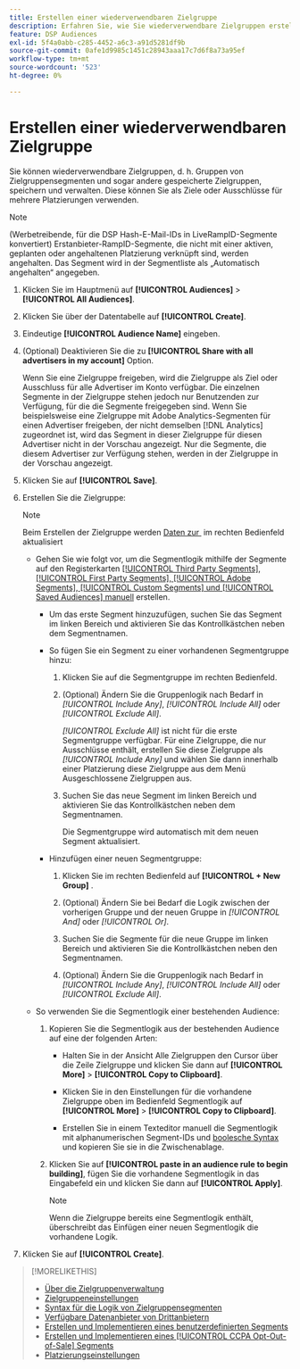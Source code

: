 ```yaml
---
title: Erstellen einer wiederverwendbaren Zielgruppe
description: Erfahren Sie, wie Sie wiederverwendbare Zielgruppen erstellen, die aus Zielgruppensegmenten und anderen gespeicherten Zielgruppen bestehen.
feature: DSP Audiences
exl-id: 5f4a0abb-c285-4452-a6c3-a91d5281df9b
source-git-commit: 0afe1d9985c1451c28943aaa17c7d6f8a73a95ef
workflow-type: tm+mt
source-wordcount: '523'
ht-degree: 0%

---
```


# Erstellen einer wiederverwendbaren Zielgruppe

<!-- "Saved audience" is used in UI (where?), but "saved" is a state, not a type. "Reusable audience" sounds better in a description. "Audience template" isn't right, either, since it implies you can edit it on the fly to create a new, different audience. Some other term? -->

Sie können wiederverwendbare Zielgruppen, d. h. Gruppen von Zielgruppensegmenten und sogar andere gespeicherte Zielgruppen, speichern und verwalten. Diese können Sie als Ziele oder Ausschlüsse für mehrere Platzierungen verwenden.

>[!NOTE]
>
>(Werbetreibende, für die DSP Hash-E-Mail-IDs in LiveRampID-Segmente konvertiert) Erstanbieter-RampID-Segmente, die nicht mit einer aktiven, geplanten oder angehaltenen Platzierung verknüpft sind, werden angehalten. Das Segment wird in der Segmentliste als „Automatisch angehalten“ angegeben.

1. Klicken Sie im Hauptmenü auf **[!UICONTROL Audiences]** > **[!UICONTROL All Audiences]**.

1. Klicken Sie über der Datentabelle auf **[!UICONTROL Create]**.

1. Eindeutige **[!UICONTROL Audience Name]** eingeben.

1. (Optional) Deaktivieren Sie die zu **[!UICONTROL Share with all advertisers in my account]** Option.

   Wenn Sie eine Zielgruppe freigeben, wird die Zielgruppe als Ziel oder Ausschluss für alle Advertiser im Konto verfügbar. Die einzelnen Segmente in der Zielgruppe stehen jedoch nur Benutzenden zur Verfügung, für die die Segmente freigegeben sind. Wenn Sie beispielsweise eine Zielgruppe mit Adobe Analytics-Segmenten für einen Advertiser freigeben, der nicht demselben [!DNL Analytics] zugeordnet ist, wird das Segment in dieser Zielgruppe für diesen Advertiser nicht in der Vorschau angezeigt. Nur die Segmente, die diesem Advertiser zur Verfügung stehen, werden in der Zielgruppe in der Vorschau angezeigt.

1. Klicken Sie auf **[!UICONTROL Save]**.

1. Erstellen Sie die Zielgruppe:

   >[!NOTE]
   >
   >Beim Erstellen der Zielgruppe werden [&#x200B; Daten zur &#x200B;](audience-about.md) im rechten Bedienfeld aktualisiert

   * Gehen Sie wie folgt vor, um die Segmentlogik mithilfe der Segmente auf den Registerkarten [[!UICONTROL Third Party Segments], [!UICONTROL First Party Segments], [!UICONTROL Adobe Segments], [!UICONTROL Custom Segments] und [!UICONTROL Saved Audiences] manuell &#x200B;](audience-settings.md) erstellen.

      * Um das erste Segment hinzuzufügen, suchen Sie das Segment im linken Bereich und aktivieren Sie das Kontrollkästchen neben dem Segmentnamen.

      * So fügen Sie ein Segment zu einer vorhandenen Segmentgruppe hinzu:

         1. Klicken Sie auf die Segmentgruppe im rechten Bedienfeld.

         1. (Optional) Ändern Sie die Gruppenlogik nach Bedarf in *[!UICONTROL Include Any]*, *[!UICONTROL Include All]* oder *[!UICONTROL Exclude All]*.

            *[!UICONTROL Exclude All]* ist nicht für die erste Segmentgruppe verfügbar. Für eine Zielgruppe, die nur Ausschlüsse enthält, erstellen Sie diese Zielgruppe als *[!UICONTROL Include Any]* und wählen Sie dann innerhalb einer Platzierung diese Zielgruppe aus dem Menü Ausgeschlossene Zielgruppen aus.

         1. Suchen Sie das neue Segment im linken Bereich und aktivieren Sie das Kontrollkästchen neben dem Segmentnamen.

            Die Segmentgruppe wird automatisch mit dem neuen Segment aktualisiert.

      * Hinzufügen einer neuen Segmentgruppe:

         1. Klicken Sie im rechten Bedienfeld auf **[!UICONTROL + New Group]** .

         1. (Optional) Ändern Sie bei Bedarf die Logik zwischen der vorherigen Gruppe und der neuen Gruppe in *[!UICONTROL And]* oder *[!UICONTROL Or]*.

         1. Suchen Sie die Segmente für die neue Gruppe im linken Bereich und aktivieren Sie die Kontrollkästchen neben den Segmentnamen.

         1. (Optional) Ändern Sie die Gruppenlogik nach Bedarf in *[!UICONTROL Include Any]*, *[!UICONTROL Include All]* oder *[!UICONTROL Exclude All]*.

   * So verwenden Sie die Segmentlogik einer bestehenden Audience:

      1. Kopieren Sie die Segmentlogik aus der bestehenden Audience auf eine der folgenden Arten:

         * Halten Sie in der Ansicht Alle Zielgruppen den Cursor über die Zeile Zielgruppe und klicken Sie dann auf **[!UICONTROL More]** > **[!UICONTROL Copy to Clipboard]**.

         * Klicken Sie in den Einstellungen für die vorhandene Zielgruppe oben im Bedienfeld Segmentlogik auf **[!UICONTROL More]** > **[!UICONTROL Copy to Clipboard]**.

         * Erstellen Sie in einem Texteditor manuell die Segmentlogik mit alphanumerischen Segment-IDs und [boolesche Syntax](audience-segment-logic-syntax.md) und kopieren Sie sie in die Zwischenablage.

      1. Klicken Sie auf **[!UICONTROL paste in an audience rule to begin building]**, fügen Sie die vorhandene Segmentlogik in das Eingabefeld ein und klicken Sie dann auf **[!UICONTROL Apply]**.

         >[!NOTE]
         >
         >Wenn die Zielgruppe bereits eine Segmentlogik enthält, überschreibt das Einfügen einer neuen Segmentlogik die vorhandene Logik.

1. Klicken Sie auf **[!UICONTROL Create]**.

>[!MORELIKETHIS]
>
>* [Über die Zielgruppenverwaltung](audience-about.md)
>* [Zielgruppeneinstellungen](audience-settings.md)
>* [Syntax für die Logik von Zielgruppensegmenten](audience-segment-logic-syntax.md)
>* [Verfügbare Datenanbieter von Drittanbietern](third-party-data-providers.md)
>* [Erstellen und Implementieren eines benutzerdefinierten Segments](custom-segment-create.md)
>* [Erstellen und Implementieren eines [!UICONTROL CCPA Opt-Out-of-Sale] Segments](ccpa-opt-out-segment-create.md)
>* [Platzierungseinstellungen](/help/dsp/campaign-management/placements/placement-settings.md)
